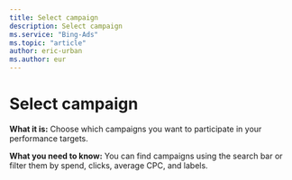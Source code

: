 ```yaml
---
title: Select campaign
description: Select campaign
ms.service: "Bing-Ads"
ms.topic: "article"
author: eric-urban
ms.author: eur
---
```


# Select campaign

**What it is:**    Choose which campaigns you want to participate in your performance targets.

**What you need to know:**   You can find campaigns using the search bar or filter them by spend, clicks, average CPC, and labels.


